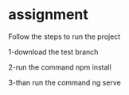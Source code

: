 # assignment
Follow the steps to run the project

1-download the test branch 

2-run the command npm install

3-than run the command ng serve